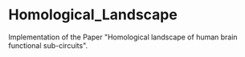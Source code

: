 # Homological_Landscape
Implementation of the Paper "Homological landscape of human brain functional sub-circuits".
